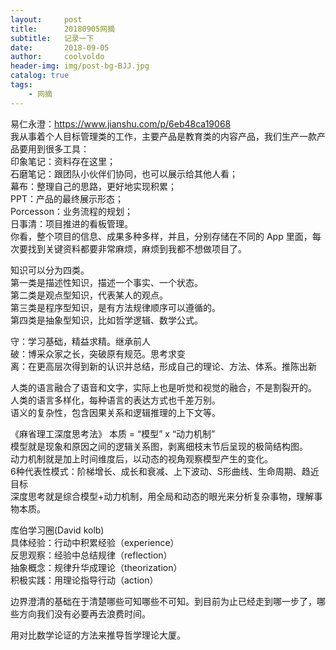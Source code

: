 ```yaml
---
layout:     post
title:      20180905网摘
subtitle:   记录一下
date:       2018-09-05
author:     coolvoldo
header-img: img/post-bg-BJJ.jpg
catalog: true
tags:
    - 网摘 
---
```


易仁永澄：https://www.jianshu.com/p/6eb48ca19068  
我从事着个人目标管理类的工作，主要产品是教育类的内容产品，我们生产一款产品要用到很多工具：  
印象笔记：资料存在这里；  
石磨笔记：跟团队小伙伴们协同，也可以展示给其他人看；  
幕布：整理自己的思路，更好地实现积累；  
PPT：产品的最终展示形态；  
Porcesson：业务流程的规划；  
日事清：项目推进的看板管理。  
你看，整个项目的信息、成果多种多样，并且，分别存储在不同的 App 里面，每次要找到关键资料都要非常麻烦，麻烦到我都不想做项目了。  


知识可以分为四类。  
第一类是描述性知识，描述一个事实、一个状态。  
第二类是观点型知识，代表某人的观点。  
第三类是程序型知识，是有方法规律顺序可以遵循的。  
第四类是抽象型知识，比如哲学逻辑、数学公式。  

守：学习基础，精益求精。继承前人  
破：博采众家之长，突破原有规范。思考求变  
离：在更高层次得到新的认识并总结，形成自己的理论、方法、体系。推陈出新  


人类的语言融合了语音和文字，实际上也是听觉和视觉的融合，不是割裂开的。  
人类的语言多样化，每种语言的表达方式也千差万别。  
语义的复杂性，包含因果关系和逻辑推理的上下文等。  

《麻省理工深度思考法》
本质 = “模型” x “动力机制”  
模型就是现象和原因之间的逻辑关系图，剥离细枝末节后呈现的极简结构图。  
动力机制就是加上时间维度后，以动态的视角观察模型产生的变化。  
6种代表性模式：阶梯增长、成长和衰减、上下波动、S形曲线、生命周期、趋近目标  
深度思考就是综合模型+动力机制，用全局和动态的眼光来分析复杂事物，理解事物本质。  

库伯学习圈(David kolb)  
具体经验：行动中积累经验（experience）  
反思观察：经验中总结规律（reflection）  
抽象概念：规律升华成理论（theorization）  
积极实践：用理论指导行动（action）  

边界澄清的基础在于清楚哪些可知哪些不可知。到目前为止已经走到哪一步了，哪些方向我们没有必要再去浪费时间。

用对比数学论证的方法来推导哲学理论大厦。

